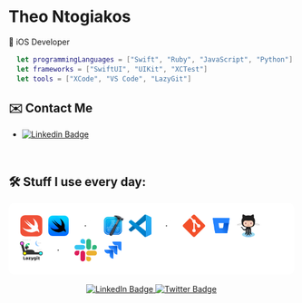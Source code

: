 # Theo Ntogiakos
:iphone: iOS Developer

```swift
  let programmingLanguages = ["Swift", "Ruby", "JavaScript", "Python"]
  let frameworks = ["SwiftUI", "UIKit", "XCTest"]
  let tools = ["XCode", "VS Code", "LazyGit"]
```

## :envelope: Contact Me
- [![Linkedin Badge](https://img.shields.io/badge/-theontogiakos-blue?style=flat&logo=Linkedin&logoColor=white)](https://www.linkedin.com/in/theontogiakos/)
<br/>

## :hammer_and_wrench: Stuff I use every day:
<div style="background-color: white; border-radius: 10px; padding: 20px;">
  <img src="https://github.com/devicons/devicon/blob/master/icons/swift/swift-original.svg" title="Swift" alt="Swift" width="40" height="40"/>&nbsp;
  <img src="https://github.com/realtnt/realtnt/blob/main/swiftui-128x128_2x.png" title="SwiftUI" alt="SwiftUI" width="40" height="40"/>&nbsp;
  <img src="https://github.com/realtnt/realtnt/blob/main/dot-23855.png" title="SwiftUI" alt="SwiftUI" width="40" height="40"/>&nbsp;
  <img src="https://github.com/devicons/devicon/blob/master/icons/xcode/xcode-original.svg" title="Xcode" alt="Xcode" width="40" height="40" />&nbsp;
  <img src="https://github.com/devicons/devicon/blob/master/icons/vscode/vscode-original.svg" title="VS Code" alt="VS Code" width="40" height="40" />&nbsp;
  <img src="https://github.com/realtnt/realtnt/blob/main/dot-23855.png" title="SwiftUI" alt="SwiftUI" width="40" height="40"/>&nbsp;
  <img src="https://github.com/devicons/devicon/blob/master/icons/git/git-original.svg" title="Git" alt="Git" width="40" height="40"/>&nbsp;
  <img src="https://github.com/devicons/devicon/blob/master/icons/bitbucket/bitbucket-original.svg" title="BitBucket" alt="BitBucket" width="40" height="40"/>&nbsp;
  <img src="https://github.com/realtnt/realtnt/blob/main/github.png" title="Github" alt="Github" width="40" height="40"/>&nbsp;
  <img src="https://github.com/realtnt/realtnt/blob/main/lazygit.png" title="LazyGit" alt="LazyGit" width="40" height="40"/>&nbsp;
  <img src="https://github.com/realtnt/realtnt/blob/main/dot-23855.png" title="SwiftUI" alt="SwiftUI" width="40" height="40"/>&nbsp;
  <img src="https://github.com/devicons/devicon/blob/master/icons/slack/slack-original.svg" title="Slack" alt="Slack" width="40" height="40" />&nbsp;
  <img src="https://github.com/devicons/devicon/blob/master/icons/jira/jira-original.svg"  title="Jira" alt="Jira" width="40" height="40"/>&nbsp;
</div>
<br/>
<div id="header" align="center">
  <div id="badges">
    <a href="https://www.linkedin.com/in/theontogiakos/">
      <img src="https://img.shields.io/badge/LinkedIn-blue?style=for-the-badge&logo=linkedin&logoColor=white" alt="LinkedIn Badge"/>
    </a>
    <a href="https://twitter.com/realtnt_">
      <img src="https://img.shields.io/badge/Twitter-blue?style=for-the-badge&logo=twitter&logoColor=white" alt="Twitter Badge"/>
    </a>
  </div>
  <img src="https://komarev.com/ghpvc/?username=your-github-username&style=flat-square&color=blue" alt=""/>
</div>
<br/>
